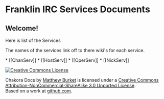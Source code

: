 # Franklin IRC Services Documents
## Welcome!
<p> Here is list of the Services </p>
<p> The names of the services link off to there wiki's for each service.</p>
* [[ChanServ]]
* [[HostServ]]
* [[OperServ]]
* [[NickServ]]
<p></p>
 <a rel="license" href="http://creativecommons.org/licenses/by-nc-sa/3.0/"><img alt="Creative Commons License" style="border-width:0" src="http://i.creativecommons.org/l/by-nc-sa/3.0/88x31.png" /></a><p></p><span xmlns:dct="http://purl.org/dc/terms/" href="http://purl.org/dc/dcmitype/Text" property="dct:title" rel="dct:type">Chakora Docs</span> by <a xmlns:cc="http://creativecommons.org/ns#" href="http://AssignitApp.com" property="cc:attributionName" rel="cc:attributionURL">Matthew Burket</a> is licensed under a <a rel="license" href="http://creativecommons.org/licenses/by-nc-sa/3.0/">Creative Commons Attribution-NonCommercial-ShareAlike 3.0 Unported License</a>.<br />Based on a work at <a xmlns:dct="http://purl.org/dc/terms/" href="https://github.com/Mab879/Chakora-botserv/wiki/" rel="dct:source">github.com</a>.